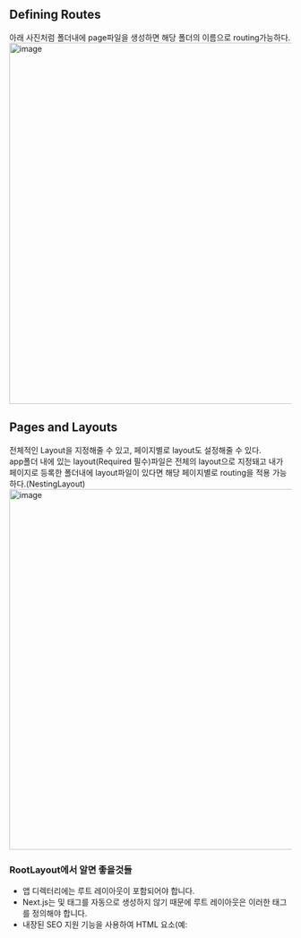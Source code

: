 ## Defining Routes
아래 사진처럼 폴더내에 page파일을 생성하면 해당 폴더의 이름으로 routing가능하다.
<img width="645" alt="image" src="https://github.com/endmoseung/NextJSDocs/assets/103626175/50462ba7-1421-4f4a-8041-26f78219cf98">

## Pages and Layouts
전체적인 Layout을 지정해줄 수 있고, 페이지별로 layout도 설정해줄 수 있다.<br>
app폴더 내에 있는 layout(Required 필수)파일은 전체의 layout으로 지정돼고 내가 페이지로 등록한 폴더내에 layout파일이 있다면 해당 페이지별로 routing을 적용 가능하다.(NestingLayout)
<br>
<img width="644" alt="image" src="https://github.com/endmoseung/NextJSDocs/assets/103626175/69ea390a-f40c-430d-9d97-c24f78734d79">
### RootLayout에서 알면 좋을것들
- 앱 디렉터리에는 루트 레이아웃이 포함되어야 합니다.
- Next.js는 <html> 및 <body> 태그를 자동으로 생성하지 않기 때문에 루트 레이아웃은 이러한 태그를 정의해야 합니다.
- 내장된 SEO 지원 기능을 사용하여 <head> HTML 요소(예: <title> 요소)를 관리할 수 있습니다.
- 루트 레이아웃은 기본적으로 서버 구성 요소이므로 클라이언트 구성 요소로 설정할 수 없습니다.

### NestingLayout에서 알면 좋을것들
- 오직 RootLayout만 <html> 이나 <body> 태그를 가질 수 있다.
- RootLayout은 NestingLayout로 뎦어쓰여진다.

## Linking and Navigating
### <Link>태그와 useRouter훅
- Link태그와 useRouter훅의 차이는 ssr인지 csr차이인것 같다.
- useRouter은 push라는 method를 통해 navigating을 할 수 있다.
- useRouter또한 prefetch기능을 이용해서 ssr같은 효과를 낼 수 있다.

## Route Groups
Route Groups를 통해 생성되어야 할 페이지와 아닌 페이지를 구분해서 만들 수 있다.<br>
<img width="646" alt="image" src="https://github.com/endmoseung/NextJSDocs/assets/103626175/59521fbe-29ef-4f44-ae2a-54bc5f3d8f77">
<br>
### Creating multiple root layouts
아래 사진처럼 두개 이상의 rootLayout을 만들수 있고 그렇게 한다면 기존의 rootLayout을 지워줘야한다.<br>
<img width="626" alt="image" src="https://github.com/endmoseung/NextJSDocs/assets/103626175/58bc36b1-6a9f-42c5-9690-0096552e2790">
<br>
- 경로 그룹의 이름 지정은 조직에 대한 것 외에 특별한 의미가 없습니다. URL 경로에는 영향을 미치지 않습니다.
- 경로 그룹이 포함된 경로는 다른 경로와 동일한 URL 경로로 확인되지 않아야 합니다. 예를 들어, 경로 그룹은 URL 구조에 영향을 미치지 않으므로 (마케팅)/about/page.js 및 (shop)/about/page.js가 모두 /about으로 확인되고 오류가 발생합니다.
- 최상위 layout.js 파일 없이 루트 레이아웃을 여러 개 사용하는 경우에는 app/(마케팅)/page.js 파일을 경로 그룹 중 하나에 정의해야 합니다.s 파일을 정의해야 합니다.
- 여러 루트 레이아웃에서 탐색하면 전체 페이지 로드가 발생합니다(클라이언트 측 탐색과는 반대). 예를 들어 app/(shop)/layout.js를 사용하는 /cart에서 app/(마케팅)/layout.js를 사용하는 /blog로 탐색하면 전체 페이지 로드가 발생합니다. 이는 여러 루트 레이아웃에만 적용됩니다.

## dynamic Routes
dynamic Routing은 [id] or [slug]로 가능하다.

## UI Loading and Streaming
### Loading
layout과 마찬가지로 loading.tsx가 최상단에 있을경우 rootLoading이 되고, 폴더내에 있을경우 부분적으로 적용이되며 root를 덮는다.<br>
<img width="662" alt="image" src="https://github.com/endmoseung/NextJSDocs/assets/103626175/80ff5efd-c54c-4171-a857-eb0e54bdef48">
<br>
### Streaming
**스트리밍을 사용하면 페이지의 HTML을 더 작은 청크로 분해**하고 해당 청크를 서버에서 클라이언트로 점진적으로 보낼 수 있습니다.<br>
<img width="643" alt="image" src="https://github.com/endmoseung/NextJSDocs/assets/103626175/a36039f2-77a5-4c1b-b828-caad36d6ac2f"> 
<br>
아래처럼 suspense를 넣어서 Streaming을 동작하고 수동으로 loading을 적용할 수 있다.

```tsx
import { Suspense } from 'react'
import { PostFeed, Weather } from './Components'
 
export default function Posts() {
  return (
    <section>
      <Suspense fallback={<p>Loading feed...</p>}>
        <PostFeed />
      </Suspense>
      <Suspense fallback={<p>Loading weather...</p>}>
        <Weather />
      </Suspense>
    </section>
  )
}
```

## Error handling
아래처럼 Error handling이 가능하다. error컴포넌트는 무조건 client 컴포넌틀가 돼야한다.<br>


```tsx
'use client' // Error components must be Client Components
 
import { useEffect } from 'react'
 
export default function Error({
  error,
  reset,
}: {
  error: Error
  reset: () => void
}) {
  useEffect(() => {
    // Log the error to an error reporting service
    console.error(error)
  }, [error])
 
  return (
    <div>
      <h2>Something went wrong!</h2>
      <button
        onClick={
          // Attempt to recover by trying to re-render the segment
          () => reset()
        }
      >
        Try again
      </button>
    </div>
  )
}
```
### nesting
loading과 layout과 같이 nesting이 적용되지만 rootError도 적용하고 싶다면 루트 디렉터리에 있는 error.js호출 의 변형을 사용해야한다 ``.app/global-error.jsapp``<br>

